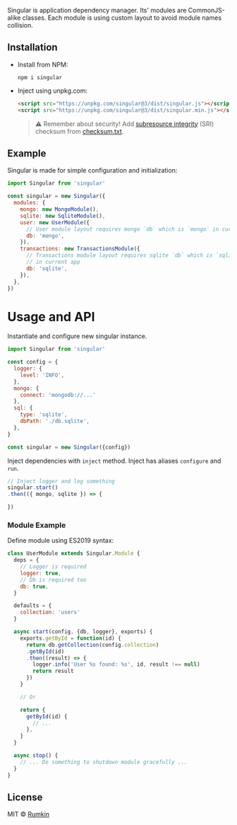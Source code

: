 Singular is application dependency manager. Its' modules are CommonJS-alike
classes. Each module is using custom layout to avoid module names collision.

## Installation

* Install from NPM:

  ```shell
  npm i singular
  ```
* Inject using unpkg.com:

  ```html
  <script src="https://unpkg.com/singular@3/dist/singular.js"></script>
  <script src="https://unpkg.com/singular@3/dist/singular.min.js"></script>
  ```
  > ⚠️ Remember about security! Add [subresource integrity](https://developer.mozilla.org/en-US/docs/Web/Security/Subresource_Integrity) (SRI) checksum
  > from [checksum.txt](https://unpkg.com/singular@3/dist/checksum.txt).

## Example

Singular is made for simple configuration and initialization:

```javascript
import Singular from 'singular'

const singular = new Singular({
  modules: {
    mongo: new MongoModule(),
    sqlite: new SqliteModule(),
    user: new UserModule({
      // User module layout requires mongo `db` which is `mongo` in current app
      db: 'mongo',
    }),
    transactions: new TransactionsModule({
      // Transactions module layout requires sqlite `db` which is `sqlite`
      // in current app
      db: 'sqlite',
    }),
  },
})
```

Usage and API
===

Instantiate and configure new singular instance.

```javascript
import Singular from 'singular'

const config = {
  logger: {
    level: 'INFO',
  },
  mongo: {
    connect: 'mongodb://...'
  },
  sql: {
    type: 'sqlite',
    dbPath: './db.sqlite',
  },
}

const singular = new Singular({config})
```

Inject dependencies with `inject` method. Inject has aliases `configure` and `run`.

```javascript
// Inject logger and log something
singular.start()
.then(({ mongo, sqlite }) => {

})
```

### Module Example

Define module using ES2019 syntax:

```javascript
class UserModule extends Singular.Module {
  deps = {
    // Logger is required
    logger: true,
    // Db is required too
    db: true,
  }

  defaults = {
    collection: 'users'
  }

  async start(config, {db, logger}, exports) {
    exports.getById = function(id) {
      return db.getCollection(config.collection)
      .getById(id)
      .then((result) => {
        logger.info('User %s found: %s', id, result !== null)
        return result
      })
    }

    // Or

    return {
      getById(id) {
        // ...
      },
    }
  }

  async stop() {
    // ... Do something to shutdown module gracefully ...
  }
}
```

## License

MIT © [Rumkin](https://rumk.in)
